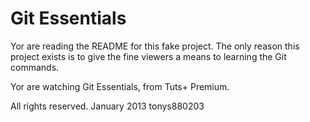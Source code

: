 # Git Essentials

Yor are reading the README for this fake project.
The only reason this project exists is to give
the fine viewers a means to learning the Git
commands.

Yor are watching Git Essentials, from Tuts+ Premium.

All rights reserved. January 2013 tonys880203
